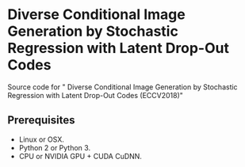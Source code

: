 # Diverse Conditional Image Generation by Stochastic Regression with Latent Drop-Out Codes

Source code for " Diverse Conditional Image Generation by Stochastic Regression with Latent Drop-Out Codes (ECCV2018)"

## Prerequisites
- Linux or OSX.
- Python 2 or Python 3.
- CPU or NVIDIA GPU + CUDA CuDNN.